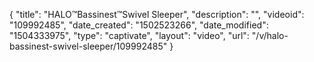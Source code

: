 {
    "title": "HALO&trade;Bassinest&trade;Swivel Sleeper",
    "description": "",
    "videoid": "109992485",
    "date_created": "1502523266",
    "date_modified": "1504333975",
    "type": "captivate",
    "layout": "video",
    "url": "\/v\/halo-bassinest-swivel-sleeper\/109992485"
}